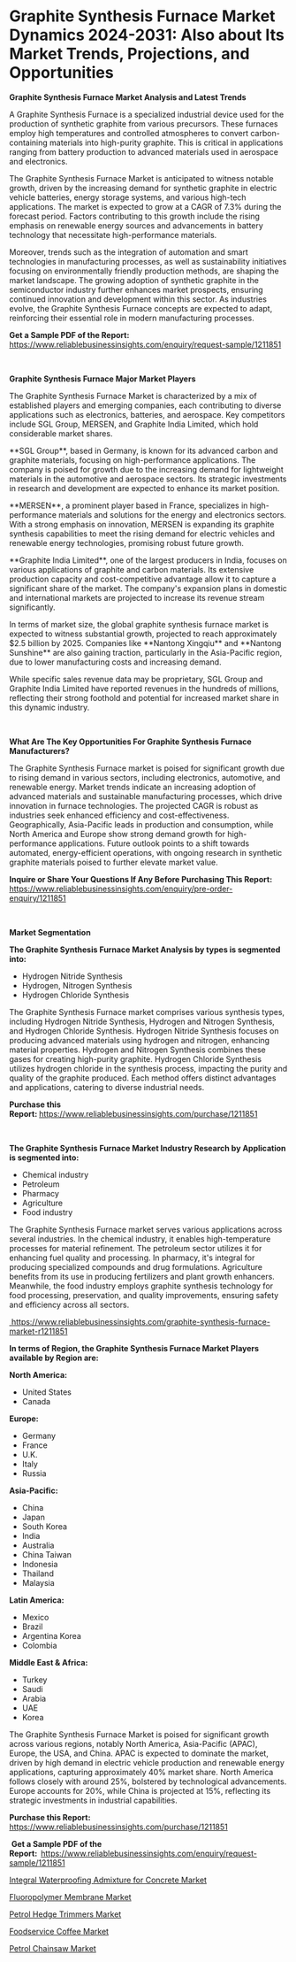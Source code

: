 <p><h1>Graphite Synthesis Furnace Market Dynamics 2024-2031: Also about Its Market Trends, Projections, and Opportunities</h1></p><p><strong>Graphite Synthesis Furnace Market Analysis and Latest Trends</strong></p>
<p><p>A Graphite Synthesis Furnace is a specialized industrial device used for the production of synthetic graphite from various precursors. These furnaces employ high temperatures and controlled atmospheres to convert carbon-containing materials into high-purity graphite. This is critical in applications ranging from battery production to advanced materials used in aerospace and electronics.</p><p>The Graphite Synthesis Furnace Market is anticipated to witness notable growth, driven by the increasing demand for synthetic graphite in electric vehicle batteries, energy storage systems, and various high-tech applications. The market is expected to grow at a CAGR of 7.3% during the forecast period. Factors contributing to this growth include the rising emphasis on renewable energy sources and advancements in battery technology that necessitate high-performance materials.</p><p>Moreover, trends such as the integration of automation and smart technologies in manufacturing processes, as well as sustainability initiatives focusing on environmentally friendly production methods, are shaping the market landscape. The growing adoption of synthetic graphite in the semiconductor industry further enhances market prospects, ensuring continued innovation and development within this sector. As industries evolve, the Graphite Synthesis Furnace concepts are expected to adapt, reinforcing their essential role in modern manufacturing processes.</p></p>
<p><strong>Get a Sample PDF of the Report:&nbsp;</strong> <a href="https://www.reliablebusinessinsights.com/enquiry/request-sample/1211851?utm_campaign=96&utm_medium=2&utm_source=Github&utm_content=ia&utm_term=18102024&utm_id=graphite-synthesis-furnace">https://www.reliablebusinessinsights.com/enquiry/request-sample/1211851</a></p>
<p>&nbsp;</p>
<p><strong>Graphite Synthesis Furnace Major Market Players</strong></p>
<p><p>The Graphite Synthesis Furnace Market is characterized by a mix of established players and emerging companies, each contributing to diverse applications such as electronics, batteries, and aerospace. Key competitors include SGL Group, MERSEN, and Graphite India Limited, which hold considerable market shares.</p><p>**SGL Group**, based in Germany, is known for its advanced carbon and graphite materials, focusing on high-performance applications. The company is poised for growth due to the increasing demand for lightweight materials in the automotive and aerospace sectors. Its strategic investments in research and development are expected to enhance its market position.</p><p>**MERSEN**, a prominent player based in France, specializes in high-performance materials and solutions for the energy and electronics sectors. With a strong emphasis on innovation, MERSEN is expanding its graphite synthesis capabilities to meet the rising demand for electric vehicles and renewable energy technologies, promising robust future growth.</p><p>**Graphite India Limited**, one of the largest producers in India, focuses on various applications of graphite and carbon materials. Its extensive production capacity and cost-competitive advantage allow it to capture a significant share of the market. The company's expansion plans in domestic and international markets are projected to increase its revenue stream significantly.</p><p>In terms of market size, the global graphite synthesis furnace market is expected to witness substantial growth, projected to reach approximately $2.5 billion by 2025. Companies like **Nantong Xingqiu** and **Nantong Sunshine** are also gaining traction, particularly in the Asia-Pacific region, due to lower manufacturing costs and increasing demand.</p><p>While specific sales revenue data may be proprietary, SGL Group and Graphite India Limited have reported revenues in the hundreds of millions, reflecting their strong foothold and potential for increased market share in this dynamic industry.</p></p>
<p>&nbsp;</p>
<p><strong>What Are The Key Opportunities For Graphite Synthesis Furnace Manufacturers?</strong></p>
<p><p>The Graphite Synthesis Furnace market is poised for significant growth due to rising demand in various sectors, including electronics, automotive, and renewable energy. Market trends indicate an increasing adoption of advanced materials and sustainable manufacturing processes, which drive innovation in furnace technologies. The projected CAGR is robust as industries seek enhanced efficiency and cost-effectiveness. Geographically, Asia-Pacific leads in production and consumption, while North America and Europe show strong demand growth for high-performance applications. Future outlook points to a shift towards automated, energy-efficient operations, with ongoing research in synthetic graphite materials poised to further elevate market value.</p></p>
<p><strong>Inquire or Share Your Questions If Any Before Purchasing This Report:</strong> <a href="https://www.reliablebusinessinsights.com/enquiry/pre-order-enquiry/1211851?utm_campaign=96&utm_medium=2&utm_source=Github&utm_content=ia&utm_term=18102024&utm_id=graphite-synthesis-furnace">https://www.reliablebusinessinsights.com/enquiry/pre-order-enquiry/1211851</a></p>
<p>&nbsp;</p>
<p><strong>Market Segmentation</strong></p>
<p><strong>The Graphite Synthesis Furnace Market Analysis by types is segmented into:</strong></p>
<p><ul><li>Hydrogen Nitride Synthesis</li><li>Hydrogen, Nitrogen Synthesis</li><li>Hydrogen Chloride Synthesis</li></ul></p>
<p><p>The Graphite Synthesis Furnace market comprises various synthesis types, including Hydrogen Nitride Synthesis, Hydrogen and Nitrogen Synthesis, and Hydrogen Chloride Synthesis. Hydrogen Nitride Synthesis focuses on producing advanced materials using hydrogen and nitrogen, enhancing material properties. Hydrogen and Nitrogen Synthesis combines these gases for creating high-purity graphite. Hydrogen Chloride Synthesis utilizes hydrogen chloride in the synthesis process, impacting the purity and quality of the graphite produced. Each method offers distinct advantages and applications, catering to diverse industrial needs.</p></p>
<p><strong>Purchase this Report:&nbsp;</strong><a href="https://www.reliablebusinessinsights.com/purchase/1211851?utm_campaign=96&utm_medium=2&utm_source=Github&utm_content=ia&utm_term=18102024&utm_id=graphite-synthesis-furnace">https://www.reliablebusinessinsights.com/purchase/1211851</a></p>
<p>&nbsp;</p>
<p><strong>The Graphite Synthesis Furnace Market Industry Research by Application is segmented into:</strong></p>
<p><ul><li>Chemical industry</li><li>Petroleum</li><li>Pharmacy</li><li>Agriculture</li><li>Food industry</li></ul></p>
<p><p>The Graphite Synthesis Furnace market serves various applications across several industries. In the chemical industry, it enables high-temperature processes for material refinement. The petroleum sector utilizes it for enhancing fuel quality and processing. In pharmacy, it's integral for producing specialized compounds and drug formulations. Agriculture benefits from its use in producing fertilizers and plant growth enhancers. Meanwhile, the food industry employs graphite synthesis technology for food processing, preservation, and quality improvements, ensuring safety and efficiency across all sectors.</p></p>
<p><a href="https://www.reliablebusinessinsights.com/graphite-synthesis-furnace-market-r1211851?utm_campaign=96&utm_medium=2&utm_source=Github&utm_content=ia&utm_term=18102024&utm_id=graphite-synthesis-furnace">&nbsp;https://www.reliablebusinessinsights.com/graphite-synthesis-furnace-market-r1211851</a></p>
<p><strong>In terms of Region, the Graphite Synthesis Furnace Market Players available by Region are:</strong></p>
<p>
    <p> <strong> North America: </strong>
        <ul>
            <li>United States</li>
            <li>Canada</li>
        </ul>
        </p> 
    <p> <strong> Europe: </strong>
        <ul>
            <li>Germany</li>
            <li>France</li>
            <li>U.K.</li>
            <li>Italy</li>
            <li>Russia</li>
        </ul>
        </p> 
    <p> <strong> Asia-Pacific: </strong>
        <ul>
            <li>China</li>
            <li>Japan</li>
            <li>South Korea</li>
            <li>India</li>
            <li>Australia</li>
            <li>China Taiwan</li>
            <li>Indonesia</li>
            <li>Thailand</li>
            <li>Malaysia</li>
        </ul>
        </p> 
    <p> <strong> Latin America: </strong>
        <ul>
            <li>Mexico</li>
            <li>Brazil</li>
            <li>Argentina Korea</li>
            <li>Colombia</li>
        </ul>
        </p> 
    <p> <strong> Middle East & Africa: </strong>
        <ul>
            <li>Turkey</li>
            <li>Saudi</li>
            <li>Arabia</li>
            <li>UAE</li>
            <li>Korea</li>
        </ul>
    </p>
    </p>
<p><p>The Graphite Synthesis Furnace Market is poised for significant growth across various regions, notably North America, Asia-Pacific (APAC), Europe, the USA, and China. APAC is expected to dominate the market, driven by high demand in electric vehicle production and renewable energy applications, capturing approximately 40% market share. North America follows closely with around 25%, bolstered by technological advancements. Europe accounts for 20%, while China is projected at 15%, reflecting its strategic investments in industrial capabilities.</p></p>
<p><strong>Purchase this Report: </strong><a href="https://www.reliablebusinessinsights.com/purchase/1211851?utm_campaign=96&utm_medium=2&utm_source=Github&utm_content=ia&utm_term=18102024&utm_id=graphite-synthesis-furnace">https://www.reliablebusinessinsights.com/purchase/1211851</a></p>
<p>&nbsp;<strong>Get a Sample PDF of the Report:&nbsp;&nbsp;</strong><a href="https://www.reliablebusinessinsights.com/enquiry/request-sample/1211851?utm_campaign=96&utm_medium=2&utm_source=Github&utm_content=ia&utm_term=18102024&utm_id=graphite-synthesis-furnace">https://www.reliablebusinessinsights.com/enquiry/request-sample/1211851</a></p>
<p><strong></strong></p>
<p><p><a href="https://github.com/MegiDuro586/Market-Research-Report-List-1/blob/main/integral-waterproofing-admixture-for-concrete-market.md?utm_campaign=96&utm_medium=2&utm_source=Github&utm_content=ia&utm_term=18102024&utm_id=graphite-synthesis-furnace">Integral Waterproofing Admixture for Concrete Market</a></p><p><a href="https://github.com/akrenkthongy/Market-Research-Report-List-1/blob/main/fluoropolymer-membrane-market.md?utm_campaign=96&utm_medium=2&utm_source=Github&utm_content=ia&utm_term=18102024&utm_id=graphite-synthesis-furnace">Fluoropolymer Membrane Market</a></p><p><a href="https://issuu.com/reportprime-2/docs/petrol-hedge-trimmers-market-size-2_e284c39b12070e?utm_campaign=96&utm_medium=2&utm_source=Github&utm_content=ia&utm_term=18102024&utm_id=graphite-synthesis-furnace">Petrol Hedge Trimmers Market</a></p><p><a href="https://www.linkedin.com/pulse/foodservice-coffee-market-size-type-coffeehouse-beverage-shopsbakery-qv1ie?utm_campaign=96&utm_medium=2&utm_source=Github&utm_content=ia&utm_term=18102024&utm_id=graphite-synthesis-furnace">Foodservice Coffee Market</a></p><p><a href="https://issuu.com/reportprime-2/docs/petrol-chainsaw-market-size-2030.pp_415bf868da49bb?utm_campaign=96&utm_medium=2&utm_source=Github&utm_content=ia&utm_term=18102024&utm_id=graphite-synthesis-furnace">Petrol Chainsaw Market</a></p></p>